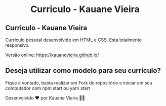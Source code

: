 <h1 align="center">
  Curriculo - Kauane Vieira
</h1>

## Curriculo - Kauane Vieira

Currículo pessoal desenvolvido em HTML e CSS. Esta totalmente responsivo.

Versão online: https://kauanevieira.github.io/

## Deseja utilizar como modelo para seu currículo?

Fique à vontade, basta realizar um Fork do repositório e iniciar em seu computador com npm start ou yarn start

Desenvolvido ♥ por Kauane Vieira 👋🏻